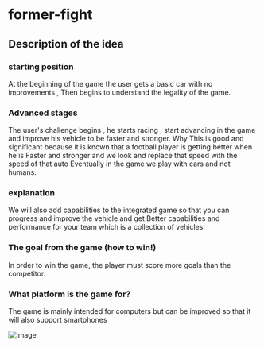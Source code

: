# former-fight

## Description of the idea

### starting position
At the beginning of the game the user gets a basic car with no improvements , Then begins to understand the legality of the game.

### Advanced stages 
The user's challenge begins , he starts racing , start advancing in the game and improve his vehicle to be faster and stronger.
Why This is good and significant
because it is known that a football player is getting better when he is
Faster and stronger and we look and replace that speed with the speed of that auto
Eventually in the game we play with cars and not humans.


### explanation
We will also add capabilities to the integrated game so that you can progress and improve the vehicle and get
Better capabilities and performance for your team which is a collection of vehicles.

### The goal from the game (how to win!)
In order to win the game, the player must score more goals than the competitor.

### What platform is the game for?
The game is mainly intended for computers but can be improved so that it will also support smartphones

![image](https://user-images.githubusercontent.com/74486538/138956012-e121e14e-3cc3-4213-89e8-a5e1bf252cda.gif)
